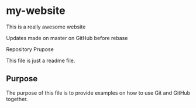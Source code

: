 # my-website

This is a really awesome website

Updates made on master on GitHub before rebase

 Repository Prupose

This file is just a readme file.

## Purpose

The purpose of this file is to provide examples
on how to use Git and GitHub together.
